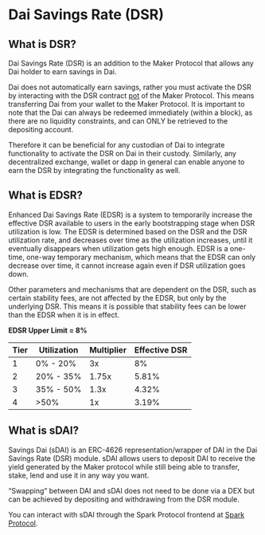 # Dai Savings Rate (DSR)

## What is DSR?

Dai Savings Rate (DSR) is an addition to the Maker Protocol that allows any Dai holder to earn savings in Dai.

Dai does not automatically earn savings, rather you must activate the DSR by interacting with the DSR contract [pot](https://etherscan.io/address/0x197e90f9fad81970ba7976f33cbd77088e5d7cf7#code) of the Maker Protocol. This means transferring Dai from your wallet to the Maker Protocol. It is important to note that the Dai can always be redeemed immediately (within a block), as there are no liquidity constraints, and can ONLY be retrieved to the depositing account.

Therefore it can be beneficial for any custodian of Dai to integrate functionality to activate the DSR on Dai in their custody. Similarly, any decentralized exchange, wallet or dapp in general can enable anyone to earn the DSR by integrating the functionality as well.



## What is EDSR?

Enhanced Dai Savings Rate (EDSR) is a system to temporarily increase the effective DSR available to users in the early bootstrapping stage when DSR utilization is low. The EDSR is determined based on the DSR and the DSR utilization rate, and decreases over time as the utilization increases, until it eventually disappears when utilization gets high enough. EDSR is a one-time, one-way temporary mechanism, which means that the EDSR can only decrease over time, it cannot increase again even if DSR utilization goes down.

Other parameters and mechanisms that are dependent on the DSR, such as certain stability fees, are not affected by the EDSR, but only by the underlying DSR. This means it is possible that stability fees can be lower than the EDSR when it is in effect.



**EDSR Upper Limit = 8%**

| Tier | Utilization | Multiplier | Effective DSR |
| ---- | ----------- | ---------- | ------------- |
| 1    | 0% - 20%    | 3x         | 8%            |
| 2    | 20% - 35%   | 1.75x      | 5.81%         |
| 3    | 35% - 50%   | 1.3x       | 4.32%         |
| 4    | >50%        | 1x         | 3.19%         |



## What is sDAI?

Savings Dai (sDAI) is an ERC-4626 representation/wrapper of DAI in the Dai Savings Rate (DSR) module. sDAI allows users to deposit DAI to receive the yield generated by the Maker protocol while still being able to transfer, stake, lend and use it in any way you want.

“Swapping” between DAI and sDAI does not need to be done via a DEX but can be achieved by depositing and withdrawing from the DSR module.

You can interact with sDAI through the Spark Protocol frontend at [Spark Protocol](https://app.sparkprotocol.io/).&#x20;

